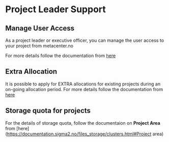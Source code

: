 


# Project Leader Support

## Manage User Access

As a project leader or executive officer, you can manage the user access to 
your project from metacenter.no

For more details follow the documentation from 
[here](https://www.sigma2.no/manage-user-access)


## Extra Allocation

It is possible to apply for EXTRA allocations for existing projects during an
on-going allocation period. For more details follow the documentation from
[here](https://www.sigma2.no/extra-allocation)


## Storage quota for projects

For the details of storage quota, follow the documentaion on **Project Area** from
[here](https://documentation.sigma2.no/files_storage/clusters.html#Project area)
